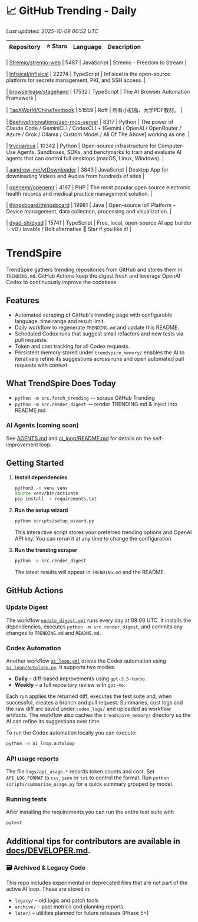 <!-- TRENDING_START -->
# 📈 GitHub Trending - Daily

_Last updated: 2025-10-09 00:52 UTC_

| Repository | ⭐ Stars | Language | Description |
|------------|--------:|----------|-------------|

| [Stremio/stremio-web](https://github.com/Stremio/stremio-web) | 5487 | JavaScript | Stremio - Freedom to Stream |

| [Infisical/infisical](https://github.com/Infisical/infisical) | 22274 | TypeScript | Infisical is the open-source platform for secrets management, PKI, and SSH access. |

| [browserbase/stagehand](https://github.com/browserbase/stagehand) | 17532 | TypeScript | The AI Browser Automation Framework |

| [TapXWorld/ChinaTextbook](https://github.com/TapXWorld/ChinaTextbook) | 51559 | Roff | 所有小初高、大学PDF教材。 |

| [BeehiveInnovations/zen-mcp-server](https://github.com/BeehiveInnovations/zen-mcp-server) | 8317 | Python | The power of Claude Code / GeminiCLI / CodexCLI + [Gemini / OpenAI / OpenRouter / Azure / Grok / Ollama / Custom Model / All Of The Above] working as one. |

| [trycua/cua](https://github.com/trycua/cua) | 10342 | Python | Open-source infrastructure for Computer-Use Agents. Sandboxes, SDKs, and benchmarks to train and evaluate AI agents that can control full desktops (macOS, Linux, Windows). |

| [aandrew-me/ytDownloader](https://github.com/aandrew-me/ytDownloader) | 3843 | JavaScript | Desktop App for downloading Videos and Audios from hundreds of sites |

| [openemr/openemr](https://github.com/openemr/openemr) | 4197 | PHP | The most popular open source electronic health records and medical practice management solution. |

| [thingsboard/thingsboard](https://github.com/thingsboard/thingsboard) | 19981 | Java | Open-source IoT Platform - Device management, data collection, processing and visualization. |

| [dyad-sh/dyad](https://github.com/dyad-sh/dyad) | 15741 | TypeScript | Free, local, open-source AI app builder ✨ v0 / lovable / Bolt alternative 🌟 Star if you like it! |
<!-- TRENDING_END -->

# TrendSpire

TrendSpire gathers trending repositories from GitHub and stores them in `TRENDING.md`. GitHub Actions keep the digest fresh and leverage OpenAI Codex to continuously improve the codebase.

## Features

- Automated scraping of GitHub's trending page with configurable language, time range and result limit.
- Daily workflow to regenerate `TRENDING.md` and update this README.
- Scheduled Codex runs that suggest small refactors and new tests via pull requests.
- Token and cost tracking for all Codex requests.
- Persistent memory stored under `trendspire_memory/` enables the AI to
  iteratively refine its suggestions across runs and open automated pull
  requests with context.

## What TrendSpire Does Today

- `python -m src.fetch_trending` — scrape GitHub Trending
- `python -m src.render_digest` — render TRENDING.md & inject into README.md

### AI Agents (coming soon)
See [AGENTS.md](./AGENTS.md) and [ai_loop/README.md](./ai_loop/README.md) for details on the self-improvement loop.

## Getting Started

1. **Install dependencies**
   ```bash
   python3 -m venv venv
   source venv/bin/activate
   pip install -r requirements.txt
   ```

2. **Run the setup wizard**
   ```bash
   python scripts/setup_wizard.py
   ```
   This interactive script stores your preferred trending options and OpenAI API key.
   You can rerun it at any time to change the configuration.

3. **Run the trending scraper**
   ```bash
   python -m src.render_digest
   ```
   The latest results will appear in `TRENDING.md` and the README.


## GitHub Actions

### Update Digest

The workflow [`update_digest.yml`](.github/workflows/update_digest.yml) runs every day at 08:00 UTC. It installs the dependencies, executes `python -m src.render_digest`, and commits any changes to `TRENDING.md` and `README.md`.

### Codex Automation

Another workflow [`ai_loop.yml`](.github/workflows/ai_loop.yml) drives the Codex automation using [`ai_loop/autoloop.py`](ai_loop/autoloop.py). It supports two modes:

- **Daily** – diff-based improvements using `gpt-3.5-turbo`.
- **Weekly** – a full repository review with `gpt-4o`.

Each run applies the returned diff, executes the test suite and, when successful, creates a branch and pull request. Summaries, cost logs and the raw diff are saved under `codex_logs/` and uploaded as workflow artifacts. The workflow also caches the `trendspire_memory/` directory so the AI can refine its suggestions over time.

To run the Codex automation locally you can execute:

```bash
python -m ai_loop.autoloop
```

### API usage reports

The file `logs/api_usage.*` records token counts and cost. Set `API_LOG_FORMAT`
to `csv`, `json` or `txt` to control the format. Run `python
scripts/summarize_usage.py` for a quick summary grouped by model.

### Running tests

After installing the requirements you can run the entire test suite with

```bash
pytest
```

Additional tips for contributors are available in
[docs/DEVELOPER.md](docs/DEVELOPER.md).
---

### 🗃 Archived & Legacy Code

This repo includes experimental or deprecated files that are not part of the active AI loop. These are stored in:

- `legacy/` – old logic and patch tools
- `archive/` – past metrics and planning reports
- `later/` – utilities planned for future releases (Phase 5+)
